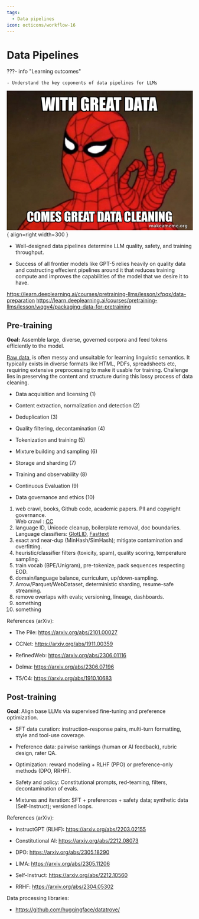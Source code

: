 ```yaml
---
tags:
  - Data pipelines
icon: octicons/workflow-16
---
```


# Data Pipelines

???- info "Learning outcomes"

    - Understand the key coponents of data pipelines for LLMs  

![Data meme](./figures/data_meme.jpg){ align=right width=300 }

- Well-designed data pipelines determine LLM quality, safety, and training throughput.

- Success of all frontier models like GPT-5 relies heavily on quality data and costructing effecient pipelines around it that reduces training compute and improves the capabilities of the model that we desire it to have.

https://learn.deeplearning.ai/courses/pretraining-llms/lesson/xfpqx/data-preparation
https://learn.deeplearning.ai/courses/pretraining-llms/lesson/wqgv4/packaging-data-for-pretraining

## Pre-training

**Goal:** Assemble large, diverse, governed corpora and feed tokens efficiently to the model.

[Raw data](https://raw.githubusercontent.com/stanford-cs336/spring2025-lectures/refs/heads/main/var/sample-documents.txt), is often messy and unsuitable for learning linguistic semantics. It typically exists in diverse formats like HTML, PDFs, spreadsheets etc, requiring extensive preprocessing to make it usable for training. Challenge lies in preserving the content and structure during this lossy process of data cleaning.

<div class="annotate" markdown>

- Data acquisition and licensing (1)

- Content extraction, normalization and detection (2)

- Deduplication (3)

- Quality filtering, decontamination (4)

- Tokenization and training (5)

- Mixture building and sampling (6)

- Storage and sharding (7)

- Training and observability (8)

- Continuous Evaluation (9)

- Data governance and ethics (10)

</div>

1. web crawl, books, Github code, academic papers. PII and copyright governance.  
Web crawl : [CC](https://commoncrawl.org/overview) 
2. language ID, Unicode cleanup, boilerplate removal, doc boundaries.  
Language classifiers: [GlotLID](https://github.com/cisnlp/GlotLID), [Fasttext](https://github.com/facebookresearch/fastText)
3. exact and near-dup (MinHash/SimHash); mitigate contamination and overfitting.
4. heuristic/classifier filters (toxicity, spam), quality scoring, temperature sampling.
5. train vocab (BPE/Unigram), pre-tokenize, pack sequences respecting EOD.
6. domain/language balance, curriculum, up/down-sampling.
7. Arrow/Parquet/WebDataset, deterministic sharding, resume-safe streaming.
8. remove overlaps with evals; versioning, lineage, dashboards.
9. something 
10. something

References (arXiv):

- The Pile: https://arxiv.org/abs/2101.00027

- CCNet: https://arxiv.org/abs/1911.00359

- RefinedWeb: https://arxiv.org/abs/2306.01116

- Dolma: https://arxiv.org/abs/2306.07196

- T5/C4: https://arxiv.org/abs/1910.10683

## Post-training

**Goal**: Align base LLMs via supervised fine-tuning and preference optimization.

- SFT data curation: instruction–response pairs, multi-turn formatting, style and tool-use coverage.

- Preference data: pairwise rankings (human or AI feedback), rubric design, rater QA.

- Optimization: reward modeling + RLHF (PPO) or preference-only methods (DPO, RRHF).

- Safety and policy: Constitutional prompts, red-teaming, filters, decontamination of evals.

- Mixtures and iteration: SFT + preferences + safety data; synthetic data (Self-Instruct); versioned loops.

References (arXiv):

- InstructGPT (RLHF): https://arxiv.org/abs/2203.02155

- Constitutional AI: https://arxiv.org/abs/2212.08073

- DPO: https://arxiv.org/abs/2305.18290

- LIMA: https://arxiv.org/abs/2305.11206

- Self-Instruct: https://arxiv.org/abs/2212.10560

- RRHF: https://arxiv.org/abs/2304.05302

Data processing libraries: 
- https://github.com/huggingface/datatrove/